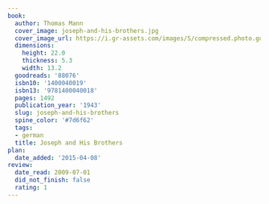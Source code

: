 ```yaml
---
book:
  author: Thomas Mann
  cover_image: joseph-and-his-brothers.jpg
  cover_image_url: https://i.gr-assets.com/images/S/compressed.photo.goodreads.com/books/1320550455l/88076._SY160_.jpg
  dimensions:
    height: 22.0
    thickness: 5.3
    width: 13.2
  goodreads: '88076'
  isbn10: '1400040019'
  isbn13: '9781400040018'
  pages: 1492
  publication_year: '1943'
  slug: joseph-and-his-brothers
  spine_color: '#7d6f62'
  tags:
  - german
  title: Joseph and His Brothers
plan:
  date_added: '2015-04-08'
review:
  date_read: 2009-07-01
  did_not_finish: false
  rating: 1
---
```

